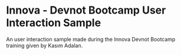 # Innova - Devnot Bootcamp User Interaction Sample
An user interaction sample made during the Innova Devnot Bootcamp training given by Kasım Adalan.
